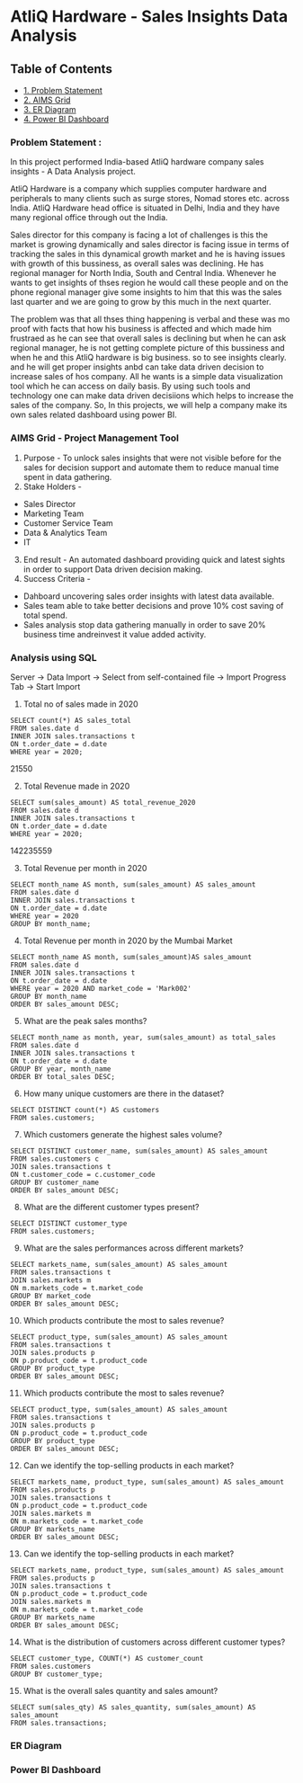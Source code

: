 # AtliQ Hardware - Sales Insights Data Analysis

## <span> Table of Contents </span>
* [1. Problem Statement](#1-problem-statement)
* [2. AIMS Grid](#2-aims-grid)
* [3. ER Diagram](#3-er-diagram)
* [4. Power BI Dashboard](#4-power-bi-dashboard)
  
### Problem Statement :
In this project performed India-based AtliQ hardware company sales insights - A Data Analysis project.

AtliQ Hardware is a company which supplies computer hardware and peripherals to many clients such as surge stores, Nomad stores etc. across India. AtliQ Hardware head office is situated in Delhi, India and they have many regional office through out the India.

Sales director for this company is facing a lot of challenges is this the market is growing dynamically and sales director is facing issue in terms of tracking the sales in this dynamical growth market and he is having issues with growth of this bussiness, as overall sales was declining. He has regional manager for North India, South and Central India. Whenever he wants to get insights of thses region he would call these people and on the phone regional manager give some insights to him that this was the sales last quarter and we are going to grow by this much in the next quarter.

The problem was that all thses thing happening is verbal and these was mo proof with facts that how his business is affected and which made him frustraed as he can see that overall sales is declining but when he can ask regional manager, he is not getting complete picture of this bussiness and when he and this AtliQ hardware is big business. so to see insights clearly. and he will get proper insights anbd can take data driven decision to increase sales of hos company. All he wants is a simple data visualization tool which he can access on daily basis. By using such tools and technology one can make data driven decisiions which helps to increase the sales of the company. So, In this projects, we will help a company make its own sales related dashboard using power BI.

### AIMS Grid - Project Management Tool
1. Purpose - To unlock sales insights that were not visible before for the sales for decision support and automate them to reduce manual time spent in data gathering.
2. Stake Holders -
* Sales Director
* Marketing Team
* Customer Service Team
* Data & Analytics Team
* IT
3. End result - An automated dashboard providing quick and latest sights in order to support Data driven decision making.
4. Success Criteria -
* Dahboard uncovering sales order insights with latest data available.
* Sales team able to take better decisions and prove 10% cost saving of total spend.
* Sales analysis stop data gathering manually in order to save 20% business time andreinvest it value added activity.

### Analysis using SQL
Server -> Data Import -> Select from self-contained file -> Import Progress Tab -> Start Import
1. Total no of sales made in 2020
```
SELECT count(*) AS sales_total
FROM sales.date d
INNER JOIN sales.transactions t 
ON t.order_date = d.date
WHERE year = 2020;
```
21550

2. Total Revenue made in 2020
```
SELECT sum(sales_amount) AS total_revenue_2020
FROM sales.date d
INNER JOIN sales.transactions t 
ON t.order_date = d.date
WHERE year = 2020;
```
142235559

3. Total Revenue per month in 2020
```
SELECT month_name AS month, sum(sales_amount) AS sales_amount
FROM sales.date d
INNER JOIN sales.transactions t 
ON t.order_date = d.date
WHERE year = 2020
GROUP BY month_name;
```

4. Total Revenue per month in 2020 by the Mumbai Market
```
SELECT month_name AS month, sum(sales_amount)AS sales_amount
FROM sales.date d
INNER JOIN sales.transactions t 
ON t.order_date = d.date
WHERE year = 2020 AND market_code = 'Mark002'
GROUP BY month_name
ORDER BY sales_amount DESC;
```

5. What are the peak sales months?
```
SELECT month_name as month, year, sum(sales_amount) as total_sales 
FROM sales.date d
INNER JOIN sales.transactions t 
ON t.order_date = d.date
GROUP BY year, month_name
ORDER BY total_sales DESC;
```

6. How many unique customers are there in the dataset?
```
SELECT DISTINCT count(*) AS customers 
FROM sales.customers;
```

7. Which customers generate the highest sales volume?
```
SELECT DISTINCT customer_name, sum(sales_amount) AS sales_amount
FROM sales.customers c
JOIN sales.transactions t
ON t.customer_code = c.customer_code
GROUP BY customer_name
ORDER BY sales_amount DESC;
```

8. What are the different customer types present?
```
SELECT DISTINCT customer_type
FROM sales.customers; 
```

9. What are the sales performances across different markets?
```
SELECT markets_name, sum(sales_amount) AS sales_amount
FROM sales.transactions t
JOIN sales.markets m
ON m.markets_code = t.market_code
GROUP BY market_code
ORDER BY sales_amount DESC; 
```

10. Which products contribute the most to sales revenue?
```
SELECT product_type, sum(sales_amount) AS sales_amount
FROM sales.transactions t
JOIN sales.products p
ON p.product_code = t.product_code
GROUP BY product_type
ORDER BY sales_amount DESC; 
```

11. Which products contribute the most to sales revenue?
```
SELECT product_type, sum(sales_amount) AS sales_amount
FROM sales.transactions t
JOIN sales.products p
ON p.product_code = t.product_code
GROUP BY product_type
ORDER BY sales_amount DESC; 
```

12. Can we identify the top-selling products in each market?
```
SELECT markets_name, product_type, sum(sales_amount) AS sales_amount
FROM sales.products p 
JOIN sales.transactions t
ON p.product_code = t.product_code
JOIN sales.markets m 
ON m.markets_code = t.market_code
GROUP BY markets_name
ORDER BY sales_amount DESC;
```

13. Can we identify the top-selling products in each market?
```
SELECT markets_name, product_type, sum(sales_amount) AS sales_amount
FROM sales.products p 
JOIN sales.transactions t
ON p.product_code = t.product_code
JOIN sales.markets m 
ON m.markets_code = t.market_code
GROUP BY markets_name
ORDER BY sales_amount DESC;
```

14. What is the distribution of customers across different customer types?
```
SELECT customer_type, COUNT(*) AS customer_count
FROM sales.customers
GROUP BY customer_type;
```

15. What is the overall sales quantity and sales amount?
```
SELECT sum(sales_qty) AS sales_quantity, sum(sales_amount) AS sales_amount
FROM sales.transactions;
```

### ER Diagram

### Power BI Dashboard

